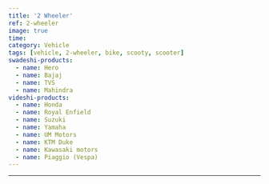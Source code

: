 ```yaml
---
title: '2 Wheeler'
ref: 2-wheeler
image: true
time: 
category: Vehicle
tags: [vehicle, 2-wheeler, bike, scooty, scooter]
swadeshi-products:
  - name: Hero
  - name: Bajaj
  - name: TVS
  - name: Mahindra
videshi-products:
  - name: Honda
  - name: Royal Enfield
  - name: Suzuki
  - name: Yamaha 
  - name: UM Motors
  - name: KTM Duke
  - name: Kawasaki motors 
  - name: Piaggio (Vespa)
---
```





---


